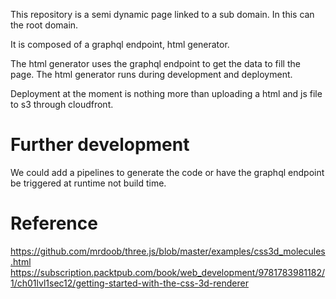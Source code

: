 This repository is a semi dynamic page linked to a sub domain. In this can the root domain.

It is composed of a graphql endpoint, html generator.

The html generator uses the graphql endpoint to get the data to fill the page.
The html generator runs during development and deployment.

Deployment at the moment is nothing more than uploading a html and js file to s3 through cloudfront.

# Further development

We could add a pipelines to generate the code or have the graphql endpoint be triggered at runtime not build time.

# Reference

https://github.com/mrdoob/three.js/blob/master/examples/css3d_molecules.html
https://subscription.packtpub.com/book/web_development/9781783981182/1/ch01lvl1sec12/getting-started-with-the-css-3d-renderer

